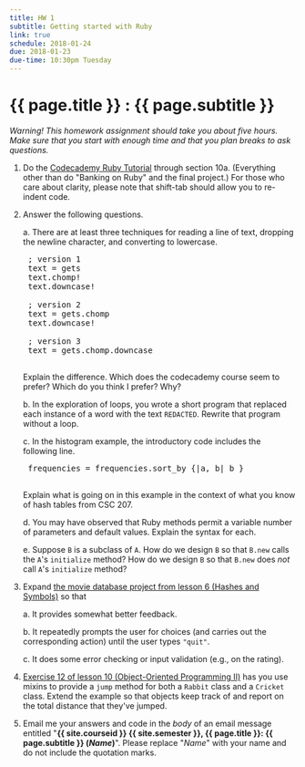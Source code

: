 ```yaml
---
title: HW 1
subtitle: Getting started with Ruby
link: true
schedule: 2018-01-24
due: 2018-01-23
due-time: 10:30pm Tuesday
---
```

# {{ page.title }} : {{ page.subtitle }}

_Warning!  This homework assignment should take you about five hours.
Make sure that you start with enough time and that you plan breaks to
ask questions._

1. Do the [Codecademy Ruby Tutorial](https://www.codecademy.com/learn/learn-ruby) through section 10a.  (Everything other than do "Banking on Ruby" and the final project.)  For those who care about clarity, please note that shift-tab should allow you to re-indent code.

2. Answer the following questions.

    a. There are at least three techniques for reading a line of text,
    dropping the newline character, and converting to lowercase.

    <pre>
    ; version 1
    text = gets
    text.chomp!
    text.downcase!

    ; version 2
    text = gets.chomp
    text.downcase!
 
    ; version 3
    text = gets.chomp.downcase
    </pre>

    Explain the difference.  Which does the codecademy course seem to
    prefer?  Which do you think I prefer?  Why?

    b. In the exploration of loops, you wrote a short program that
    replaced each instance of a word with the text `REDACTED`.  Rewrite
    that program without a loop.

    c. In the histogram example, the introductory code includes the following
    line.

    <pre>
    frequencies = frequencies.sort_by {|a, b| b }
    </pre>

    Explain what is going on in this example in the context of what you
    know of hash tables from CSC 207.

    d. You may have observed that Ruby methods permit a variable number
    of parameters and default values.  Explain the syntax for each.

    e. Suppose `B` is a subclass of `A`.  How do we design `B` so that 
    `B.new` calls the `A`'s `initialize` method?  How do we design
    `B` so that `B.new` does *not* call `A`'s `initialize` method?

3. Expand [the movie database project from lesson 6 (Hashes and Symbols)](https://www.codecademy.com/courses/learn-ruby/lessons/a-night-at-the-movies/exercises/nice-work-1) so that

    a. It provides somewhat better feedback.
    
    b. It repeatedly prompts the user for choices (and carries out the 
    corresponding action) until the user types `"quit"`.

    c. It does some error checking or input validation (e.g., on the rating).

4. [Exercise 12 of lesson 10 (Object-Oriented Programming II)](https://www.codecademy.com/courses/learn-ruby/lessons/object-oriented-programming-ii/exercises/the-marriage-of-modules-and-classes) has you use mixins to provide a `jump` method for both a `Rabbit` class and a `Cricket` class.  Extend the example so that objects keep track of and report on the total distance that they've jumped.

5. Email me your answers and code in the *body* of an email message entitled 
"**{{ site.courseid }} {{ site.semester }}, {{ page.title }}:
{{ page.subtitle }} (_Name_)**".  Please replace "_Name_" with your name
and do not include the quotation marks.
